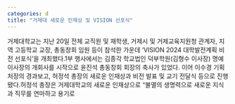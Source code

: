 ```yaml
---
categories: d
title: "거제대 새로운 인재상 및 VISION 선포식"
---
```

거제대학교는 지난 20일 전체 교직원 및 재학생, 거제시 및 거제교육지원청 관계자, 지역 고등학교 교장, 총동창회 임원 등이 참석한 가운데 ‘VISION 2024 대학발전계획 비전 선포식’을 개최했다.1부 행사에서는 김종각 학교법인 덕부학원(김형수 이사장) 명예이사장의 개회사를 시작으로 윤진석 총동창회 회장의 축사가 있었다. 이어 이수경 기획처장의 경과보고, 허정석 총장의 새로운 인재상과 비전 발표 및 교기 전달식 등으로 진행됐다.허정석 총장은 거제대학교의 새로운 인재상으로 “불멸의 생명력으로 새로운 지식과 직무를 연마하고 용기로
